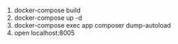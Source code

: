 1. docker-compose build
2. docker-compose up -d
3. docker-compose exec app composer dump-autoload
4. open localhost:8005